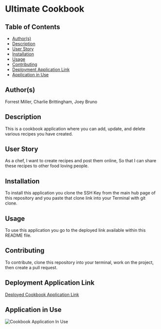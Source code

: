 # Ultimate Cookbook

## Table of Contents
* [Author(s)](#author(s))
* [Description](#description)
* [User Story](#user-story)
* [Installation](#installation)
* [Usage](#usage)
* [Contributing](#contributing)
* [Deployment Application Link](#deployment-application-link)
* [Application in Use](#application-in-use)

## Author(s)
Forrest Miller, Charlie Brittingham, Joey Bruno

## Description
This is a cookbook application where you can add, update, and delete various recipes you have created. 

## User Story
As a chef, I want to create recipes and post them online, So that I can share these recipes to other food loving people.

## Installation
To install this application you clone the SSH Key from the main hub page of this repository and you paste that clone link into your Terminal with git clone.

## Usage
To use this application you go to the deployed link available within this README file.

## Contributing
To contribute, clone this repository into your terminal, work on the project, then create a pull request.

## Deployment Application Link
[Deployed Cookbook Application Link](https://desolate-crag-49535.herokuapp.com/)

## Application in Use
![Cookbook Application In Use](./public/assets/img/burger-time-demo.gif)
